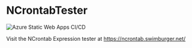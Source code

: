 # NCrontabTester
![Azure Static Web Apps CI/CD](https://github.com/Swimburger/NCrontabTester/workflows/Azure%20Static%20Web%20Apps%20CI/CD/badge.svg)

Visit the NCrontab Expression tester at https://ncrontab.swimburger.net/
